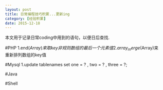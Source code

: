 ```yaml
---
layout: post
title: 日常编程技巧积累...更新ing
category: [经验积累]
date: 2015-12-18
---
```

本文用于记录日常coding中用到的语句，以便日后查找.
<!-- more -->
#PHP
1.end($Array)来取key非规则数组的最后一个元素值
2.array_merge($Array)来重新排列数组的key值

#Mysql
1.update tablenames set one = ? , two = ? , three = ?;

#Java

#Shell
